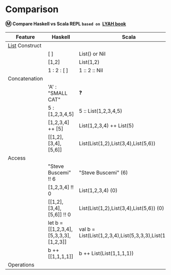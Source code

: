 # Comparison

#### :m: Compare Haskell vs Scala REPL `based on `[LYAH book](http://learnyouahaskell.com/)

| Feature         | Haskell      | Scala         |
|-----------------|--------------|---------------|
| [List](https://en.wikipedia.org/wiki/List_(abstract_data_type)) Construct  |              |               |
|                 | [ ]          | List() or Nil |
|                 | [1,2]        | List(1,2)     |
|                 | 1 : 2 : [ ]  | 1 :: 2 :: Nil |
| Concatenation   |              |               |
|                 | 'A' : "SMALL CAT" | ❓              |
|                 | 5 : [1,2,3,4,5]    | 5 :: List(1,2,3,4,5) | 
|                 | [1,2,3,4] ++ [5]                      | List(1,2,3,4) ++ List(5)                              | 
|                 | [[1,2],[3,4],[5,6]]                   | List(List(1,2),List(3,4),List(5,6))                   |
| Access          |                                       |                                                       |
|                 | "Steve Buscemi" !! 6                  | "Steve Buscemi" (6)                                   |
|                 | [1,2,3,4] !! 0                        | List(1,2,3,4) (0)                                     | 
|                 | [[1,2],[3,4],[5,6]] !! 0              | List(List(1,2),List(3,4),List(5,6)) (0)               |
|                 | let b = [[1,2,3,4],[5,3,3,3],[1,2,3]] | val b = List(List(1,2,3,4),List(5,3,3,3),List(1,2,3)) |
|                 | b ++ [[1,1,1,1]]                      | b ++ List(List(1,1,1,1))                              | 
| Operations      |                                       |                                                       |



